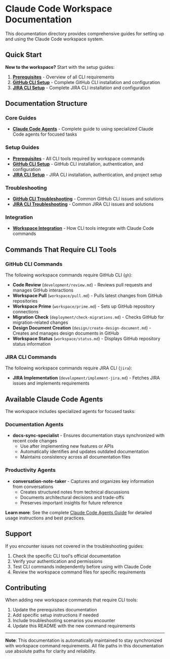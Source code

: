 # Claude Code Workspace Documentation

This documentation directory provides comprehensive guides for setting up and using the Claude Code workspace system.

## Quick Start

**New to the workspace?** Start with the setup guides:

1. **[Prerequisites](/home/croche/Work/projects/docs/setup/prerequisites.md)** - Overview of all CLI requirements
2. **[GitHub CLI Setup](/home/croche/Work/projects/docs/setup/github-cli-setup.md)** - Complete GitHub CLI installation and configuration
3. **[JIRA CLI Setup](/home/croche/Work/projects/docs/setup/jira-cli-setup.md)** - Complete JIRA CLI installation and configuration

## Documentation Structure

### Core Guides
- **[Claude Code Agents](/home/croche/Work/projects/docs/claude-code-agents.md)** - Complete guide to using specialized Claude Code agents for focused tasks

### Setup Guides
- **[Prerequisites](/home/croche/Work/projects/docs/setup/prerequisites.md)** - All CLI tools required by workspace commands
- **[GitHub CLI Setup](/home/croche/Work/projects/docs/setup/github-cli-setup.md)** - GitHub CLI installation, authentication, and configuration
- **[JIRA CLI Setup](/home/croche/Work/projects/docs/setup/jira-cli-setup.md)** - JIRA CLI installation, authentication, and project setup

### Troubleshooting
- **[GitHub CLI Troubleshooting](/home/croche/Work/projects/docs/troubleshooting/github-cli-troubleshooting.md)** - Common GitHub CLI issues and solutions
- **[JIRA CLI Troubleshooting](/home/croche/Work/projects/docs/troubleshooting/jira-cli-troubleshooting.md)** - Common JIRA CLI issues and solutions

### Integration
- **[Workspace Integration](/home/croche/Work/projects/docs/integration/workspace-integration.md)** - How CLI tools integrate with Claude Code commands

## Commands That Require CLI Tools

### GitHub CLI Commands
The following workspace commands require GitHub CLI (`gh`):
- **Code Review** (`development/review.md`) - Reviews pull requests and manages GitHub interactions
- **Workspace Pull** (`workspace/pull.md`) - Pulls latest changes from GitHub repositories
- **Workspace Prime** (`workspace/prime.md`) - Sets up GitHub repository connections
- **Migration Check** (`deployment/check-migrations.md`) - Checks GitHub for migration-related changes
- **Design Document Creation** (`design/create-design-document.md`) - Creates and manages design documents in GitHub
- **Workspace Status** (`workspace/status.md`) - Displays GitHub repository status information

### JIRA CLI Commands
The following workspace commands require JIRA CLI (`jira`):
- **JIRA Implementation** (`development/implement-jira.md`) - Fetches JIRA issues and implements requirements

## Available Claude Code Agents

The workspace includes specialized agents for focused tasks:

### Documentation Agents
- **docs-sync-specialist** - Ensures documentation stays synchronized with recent code changes
  - Use after implementing new features or APIs
  - Automatically identifies and updates outdated documentation
  - Maintains consistency across all documentation files

### Productivity Agents  
- **conversation-note-taker** - Captures and organizes key information from conversations
  - Creates structured notes from technical discussions
  - Documents architectural decisions and trade-offs
  - Preserves important insights for future reference

**Learn more**: See the complete [Claude Code Agents Guide](/home/croche/Work/projects/docs/claude-code-agents.md) for detailed usage instructions and best practices.

## Support

If you encounter issues not covered in the troubleshooting guides:

1. Check the specific CLI tool's official documentation
2. Verify your authentication and permissions
3. Test CLI commands independently before using with Claude Code
4. Review the workspace command files for specific requirements

## Contributing

When adding new workspace commands that require CLI tools:

1. Update the prerequisites documentation
2. Add specific setup instructions if needed
3. Include troubleshooting scenarios you encounter
4. Update this README with the new command requirements

---

**Note**: This documentation is automatically maintained to stay synchronized with workspace command requirements. All file paths in this documentation use absolute paths for clarity and reliability.